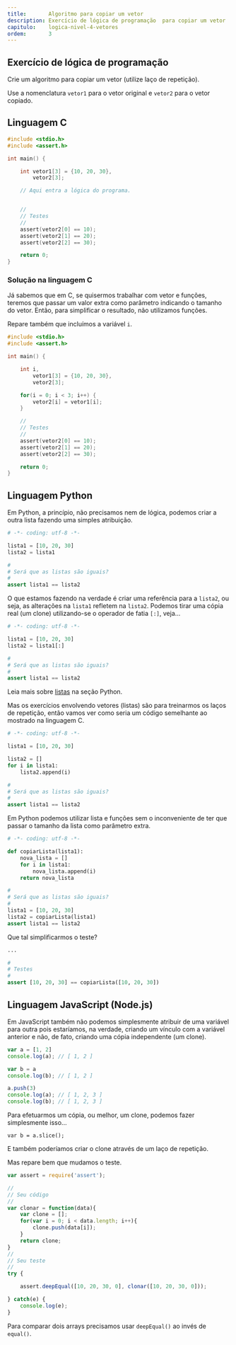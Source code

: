 ```yaml
---
title:       Algoritmo para copiar um vetor
description: Exercício de lógica de programação  para copiar um vetor
capitulo:    logica-nivel-4-vetores
ordem:       3
---
```




Exercício de lógica de programação
---

Crie um algoritmo para copiar um vetor (utilize laço de repetição).

Use a nomenclatura `vetor1` para o vetor original e `vetor2` para o vetor copiado.



Linguagem C
---

```c
#include <stdio.h>
#include <assert.h>

int main() {

    int vetor1[3] = {10, 20, 30},
        vetor2[3];

    // Aqui entra a lógica do programa.


    //
    // Testes
    //
    assert(vetor2[0] == 10);
    assert(vetor2[1] == 20);
    assert(vetor2[2] == 30);

    return 0;
}
```

### Solução na linguagem C

Já sabemos que em C, se quisermos trabalhar com vetor e funções, teremos que passar um valor extra como parâmetro
indicando o tamanho do vetor. Então, para simplificar o resultado, não utilizamos funções.

Repare também que incluímos a variável `i`.

```c
#include <stdio.h>
#include <assert.h>

int main() {

    int i,
        vetor1[3] = {10, 20, 30},
        vetor2[3];

    for(i = 0; i < 3; i++) {
        vetor2[i] = vetor1[i];
    }

    //
    // Testes
    //
    assert(vetor2[0] == 10);
    assert(vetor2[1] == 20);
    assert(vetor2[2] == 30);

    return 0;
}
```



Linguagem Python
---

Em Python, a princípio, não precisamos nem de lógica, podemos criar a outra lista fazendo uma simples atribuição.

```python
# -*- coding: utf-8 -*-

lista1 = [10, 20, 30]
lista2 = lista1

#
# Será que as listas são iguais?
#
assert lista1 == lista2
```

O que estamos fazendo na verdade é criar uma referência para a `lista2`, ou seja, as alterações na `lista1` refletem na
`lista2`. Podemos tirar uma cópia real (um clone) utilizando-se o operador de fatia `[:]`, veja...

```python
# -*- coding: utf-8 -*-

lista1 = [10, 20, 30]
lista2 = lista1[:]

#
# Será que as listas são iguais?
#
assert lista1 == lista2
```

Leia mais sobre [listas](/python/listas/) na seção Python.

Mas os exercícios envolvendo vetores (listas) são para treinarmos os laços de repetição, então vamos ver como seria um
código semelhante ao mostrado na linguagem C.

```python
# -*- coding: utf-8 -*-

lista1 = [10, 20, 30]

lista2 = []
for i in lista1:
    lista2.append(i)

#
# Será que as listas são iguais?
#
assert lista1 == lista2
```

Em Python podemos utilizar lista e funções sem o inconveniente de ter que passar o tamanho da lista como parâmetro extra.

```python
# -*- coding: utf-8 -*-

def copiarLista(lista1):
    nova_lista = []
    for i in lista1:
        nova_lista.append(i)
    return nova_lista

#
# Será que as listas são iguais?
#
lista1 = [10, 20, 30]
lista2 = copiarLista(lista1)
assert lista1 == lista2
```

Que tal simplificarmos o teste?

```python
...

#
# Testes
#
assert [10, 20, 30] == copiarLista([10, 20, 30])
```


Linguagem JavaScript (Node.js)
---

Em JavaScript também não podemos simplesmente atribuir de uma variável para outra pois estaríamos, na verdade, criando
um vínculo com a variável anterior e não, de fato, criando uma cópia independente (um clone).

```javascript
var a = [1, 2]
console.log(a); // [ 1, 2 ]

var b = a
console.log(b); // [ 1, 2 ]

a.push(3)
console.log(a); // [ 1, 2, 3 ]
console.log(b); // [ 1, 2, 3 ]
```

Para efetuarmos um cópia, ou melhor, um clone, podemos fazer simplesmente isso...

    var b = a.slice();

E também poderíamos criar o clone através de um laço de repetição.

Mas repare bem que mudamos o teste.

```javascript
var assert = require('assert');

//
// Seu código
//
var clonar = function(data){
    var clone = [];
    for(var i = 0; i < data.length; i++){
        clone.push(data[i]);
    }
    return clone;
}
//
// Seu teste
//
try {

    assert.deepEqual([10, 20, 30, 0], clonar([10, 20, 30, 0]));

} catch(e) {
    console.log(e);
}
```

Para comparar dois arrays precisamos usar `deepEqual()` ao invés de `equal()`.



